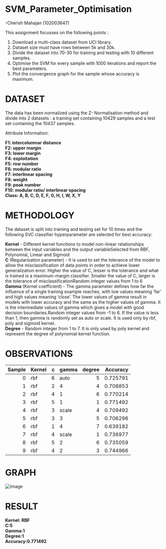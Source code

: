 # SVM_Parameter_Optimisation
-Cherish Mahajan (102003647) 

This assignment focusses on the following points :
1. Download a multi-class dataset from UCI library.
2. Dataset size must have rows between 5k and 30k.
3. Divide the dataset into 70-30 for training and testing with 10 different samples.
4. Optimise the SVM for every sample with 1000 iterations and report the best parameters.
5. Plot the convergence graph for the sample whose accuracy is maximum.

#
# DATASET
The data has been normalized using the Z- Normalisation method and divide into 2 datasets : a training set containing 10429 samples and a test set containing the 10437 samples.

Attribute Information:

**F1: intercolumnar distance**<br>
**F2: upper margin**<br>
**F3: lower margin**<br>
**F4: exploitation**<br>
**F5: row number**<br>
**F6: modular ratio**<br>
**F7: interlinear spacing**<br>
**F8: weight**<br>
**F9: peak number**<br>
**F10: modular ratio/ interlinear spacing**<br>
**Class: A, B, C, D, E, F, G, H, I, W, X, Y**<br>

#
# METHODOLOGY

The dataset is split into training and testing set for 10 times and the following SVC classifier hyperparameter are selected for best accuracy:

**Kernel** -  Different kernel functions to model non-linear relationships between the input variables and the output variableSelected from RBF, Polynomial, Linear and Sigmoid<br>
**C** (Regularisation parameter) - It is used to set the tolerance of the model to allow the misclassification of data points in order to achieve lower generalization error. Higher the value of C, lesser is the tolerance and what is trained is a maximum-margin classifier. Smaller the value of C, larger is the tolerance of misclassificationRandom integer values from 1 to 6<br>
**Gamma** (Kernel coefficient) - The gamma parameter defines how far the influence of a single training example reaches, with low values meaning ‘far’ and high values meaning ‘close’. The lower values of gamma result in models with lower accuracy and the same as the higher values of gamma. It is the intermediate values of gamma which gives a model with good decision boundaries.Random integer values from -1 to 6. If the value is less than 1, then gamma is randomly set as auto or scale. It is used only by rbf, poly and sigmoid kernel.<br>
**Degree** - Random integer from 1 to 7. It is only used by poly kernel and represent the degree of polynomial kernel function.<br>

#
# OBSERVATIONS

|Sample| Kernel   |   c | gamma   |   degree |   Accuracy |
|-----:|:---------|----:|:--------|---------:|-----------:|
0      | rbf      |6    |auto     | 5        |0.725791
1      |rbf       |2    | 4       |4         |0.708853
2      |rbf       |4    | 1       |6         |0.770214
3      |rbf       |5    | 1       |1         |0.771492
4      |rbf       |3    |scale    |4         |0.709492
5      |rbf       |3    | 3       |5         |0.706296
6      |rbf       |1    | 4       |7         |0.639182
7      |rbf       |4    |scale    |1         |0.736977
8      |rbf       |5    | 2       |6         |0.735059
9      |rbf       |4    |2        |3         |0.744966


#
# GRAPH
![image](https://user-images.githubusercontent.com/87938633/233173031-0418e339-73cd-448e-86ed-89a51fff6f6f.png)

#
# RESULT

**Kernel: RBF**<br>
**C:5**<br>
**Gamma:1**<br>
**Degree:1** <br>
**Accuracy:0.771492**<br>

